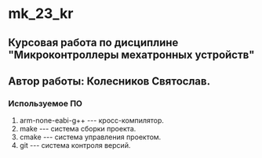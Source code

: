 # mk_23_kr
## Курсовая работа по дисциплине "Микроконтроллеры мехатронных устройств"
## Автор работы: Колесников Святослав.
### Используемое ПО
1. arm-none-eabi-g++ --- кросс-компилятор.
1. make --- система сборки проекта.
1. cmake --- система управления проектом.
1. git --- система контроля версий.
